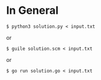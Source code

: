 # In General #

`$ python3 solution.py < input.txt`

or

`$ guile solution.scm < input.txt`

or

`$ go run solution.go < input.txt`

